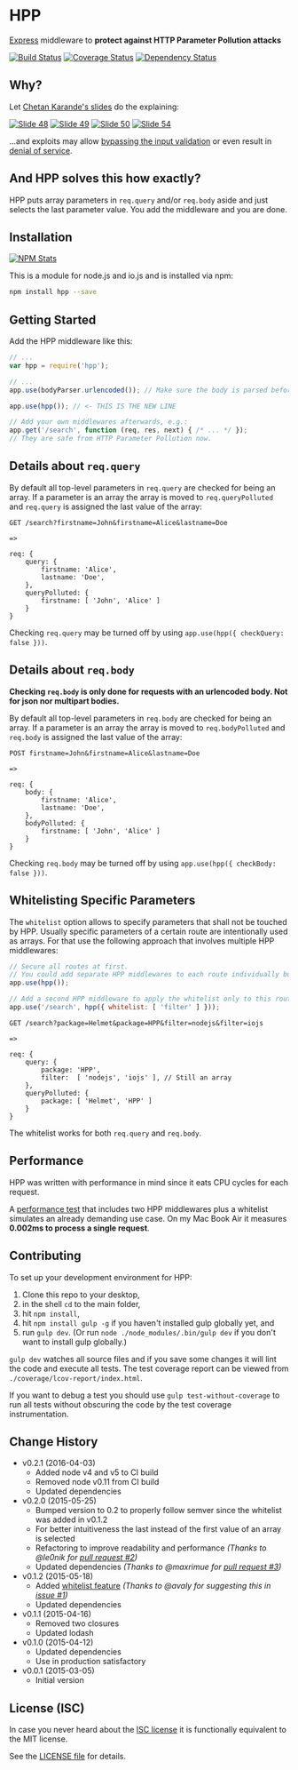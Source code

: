# HPP

[Express](http://expressjs.com) middleware to **protect against HTTP Parameter Pollution attacks**

[![Build Status](https://travis-ci.org/analog-nico/hpp.svg?branch=master)](https://travis-ci.org/analog-nico/hpp) [![Coverage Status](https://coveralls.io/repos/analog-nico/hpp/badge.png)](https://coveralls.io/r/analog-nico/hpp?branch=master) [![Dependency Status](https://david-dm.org/analog-nico/hpp.svg)](https://david-dm.org/analog-nico/hpp)

## Why?

Let [Chetan Karande's slides](https://speakerdeck.com/ckarande/top-overlooked-security-threats-to-node-dot-js-web-applications?slide=48) do the explaining:

[![Slide 48](img/slide48.jpg)](https://speakerdeck.com/ckarande/top-overlooked-security-threats-to-node-dot-js-web-applications?slide=48)
[![Slide 49](img/slide49.jpg)](https://speakerdeck.com/ckarande/top-overlooked-security-threats-to-node-dot-js-web-applications?slide=49)
[![Slide 50](img/slide50.jpg)](https://speakerdeck.com/ckarande/top-overlooked-security-threats-to-node-dot-js-web-applications?slide=50)
[![Slide 54](img/slide54.jpg)](https://speakerdeck.com/ckarande/top-overlooked-security-threats-to-node-dot-js-web-applications?slide=54)

...and exploits may allow [bypassing the input validation](https://speakerdeck.com/ckarande/top-overlooked-security-threats-to-node-dot-js-web-applications?slide=57) or even result in [denial of service](https://speakerdeck.com/ckarande/top-overlooked-security-threats-to-node-dot-js-web-applications?slide=55).

## And HPP solves this how exactly?

HPP puts array parameters in `req.query` and/or `req.body` aside and just selects the last parameter value. You add the middleware and you are done.

## Installation

[![NPM Stats](https://nodei.co/npm/hpp.png?downloads=true)](https://npmjs.org/package/hpp)

This is a module for node.js and io.js and is installed via npm:

``` bash
npm install hpp --save
```

## Getting Started

Add the HPP middleware like this:

``` js
// ...
var hpp = require('hpp');

// ...
app.use(bodyParser.urlencoded()); // Make sure the body is parsed beforehand.

app.use(hpp()); // <- THIS IS THE NEW LINE

// Add your own middlewares afterwards, e.g.:
app.get('/search', function (req, res, next) { /* ... */ });
// They are safe from HTTP Parameter Pollution now.
```

## Details about `req.query`

By default all top-level parameters in `req.query` are checked for being an array. If a parameter is an array the array is moved to `req.queryPolluted` and `req.query` is assigned the last value of the array:

```
GET /search?firstname=John&firstname=Alice&lastname=Doe

=>

req: {
    query: {
        firstname: 'Alice',
        lastname: 'Doe',
    },
    queryPolluted: {
        firstname: [ 'John', 'Alice' ]
    }
}
```

Checking `req.query` may be turned off by using `app.use(hpp({ checkQuery: false }))`.

## Details about `req.body`

**Checking `req.body` is only done for requests with an urlencoded body. Not for json nor multipart bodies.**

By default all top-level parameters in `req.body` are checked for being an array. If a parameter is an array the array is moved to `req.bodyPolluted` and `req.body` is assigned the last value of the array:

```
POST firstname=John&firstname=Alice&lastname=Doe

=>

req: {
    body: {
        firstname: 'Alice',
        lastname: 'Doe',
    },
    bodyPolluted: {
        firstname: [ 'John', 'Alice' ]
    }
}
```

Checking `req.body` may be turned off by using `app.use(hpp({ checkBody: false }))`.

## Whitelisting Specific Parameters

The `whitelist` option allows to specify parameters that shall not be touched by HPP. Usually specific parameters of a certain route are intentionally used as arrays. For that use the following approach that involves multiple HPP middlewares:

``` js
// Secure all routes at first.
// You could add separate HPP middlewares to each route individually but the day will come when you forget to secure a new route.
app.use(hpp());

// Add a second HPP middleware to apply the whitelist only to this route.
app.use('/search', hpp({ whitelist: [ 'filter' ] }));
```

```
GET /search?package=Helmet&package=HPP&filter=nodejs&filter=iojs

=>

req: {
    query: {
        package: 'HPP',
        filter:  [ 'nodejs', 'iojs' ], // Still an array
    },
    queryPolluted: {
        package: [ 'Helmet', 'HPP' ]
    }
}
```

The whitelist works for both `req.query` and `req.body`.

## Performance

HPP was written with performance in mind since it eats CPU cycles for each request.

A [performance test](test/spec/perf.js) that includes two HPP middlewares plus a whitelist simulates an already demanding use case. On my Mac Book Air it measures **0.002ms to process a single request**.

## Contributing

To set up your development environment for HPP:

1. Clone this repo to your desktop,
2. in the shell `cd` to the main folder,
3. hit `npm install`,
4. hit `npm install gulp -g` if you haven't installed gulp globally yet, and
5. run `gulp dev`. (Or run `node ./node_modules/.bin/gulp dev` if you don't want to install gulp globally.)

`gulp dev` watches all source files and if you save some changes it will lint the code and execute all tests. The test coverage report can be viewed from `./coverage/lcov-report/index.html`.

If you want to debug a test you should use `gulp test-without-coverage` to run all tests without obscuring the code by the test coverage instrumentation.

## Change History

- v0.2.1 (2016-04-03)
    - Added node v4 and v5 to CI build
    - Removed node v0.11 from CI build
    - Updated dependencies
- v0.2.0 (2015-05-25)
    - Bumped version to 0.2 to properly follow semver since the whitelist was added in v0.1.2
    - For better intuitiveness the last instead of the first value of an array is selected 
    - Refactoring to improve readability and performance
      *(Thanks to @le0nik for [pull request #2](https://github.com/analog-nico/hpp/pull/2))*
    - Updated dependencies
      *(Thanks to @maxrimue for [pull request #3](https://github.com/analog-nico/hpp/pull/3))*
- v0.1.2 (2015-05-18)
    - Added [whitelist feature](#whitelisting-specific-parameters)
      *(Thanks to @avaly for suggesting this in [issue #1](https://github.com/analog-nico/hpp/issues/1))*
	- Updated dependencies
- v0.1.1 (2015-04-16)
    - Removed two closures
    - Updated lodash
- v0.1.0 (2015-04-12)
    - Updated dependencies
    - Use in production satisfactory
- v0.0.1 (2015-03-05)
    - Initial version

## License (ISC)

In case you never heard about the [ISC license](http://en.wikipedia.org/wiki/ISC_license) it is functionally equivalent to the MIT license.

See the [LICENSE file](LICENSE) for details.
